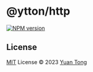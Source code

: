 # @ytton/http

[![NPM version](https://img.shields.io/npm/v/@ytton/http?color=a1b858&label=)](https://www.npmjs.com/package/@ytton/http)

## License

[MIT](./LICENSE) License © 2023 [Yuan Tong](https://github.com/ytton)
